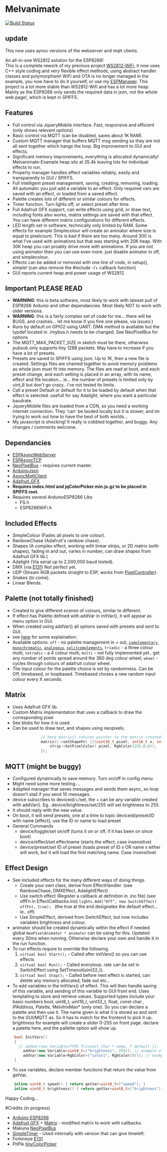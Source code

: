 # Melvanimate
[![Build Status](https://travis-ci.org/sticilface/Melvanimate.svg?branch=master)](https://travis-ci.org/sticilface/Melvanimate)

## update
This now uses aynsc versions of the webserver and mqtt clients.

An all-in-one WS2812 solution for the ESP8266!  
This is a complete rework of my previous project [WS2812-WiFi](https://github.com/sticilface/ESP8266-wifi), it now uses C++ style coding and very flexible effect methods, using abstract handler classes and polymorphism! WiFi and OTA is no longer managed in the example, you now have to do it yourself, or use my [ESPManager](https://github.com/sticilface/ESPmanager).  This project is a lot more stable than WS2812-Wifi and has a lot more heap.  Mainly as the ESP8266 only sends the required data in json, not the whole web page!, which is kept in SPIFFS.  

## Features
+ Full control via JqueryMobile interface.  Fast, responsive and efficient (only shows relevant options)
+ Basic control via MQTT (can be disabled, saves about 1K RAM).
+ Custom MQTT manager that buffers MQTT msg sending so they are not all sent together which hangs the loop.  Big improvement to GUI and effects.
+ Significant memory improvements, everything is allocated dynamically!  Melvanimate-Example heap sits at 35.4k leaving lots for individual effects to run.
+ Property manager handles effect variables reliably, easily and transparently to GUI / SPIFFS.
+ Full intelligent preset management, saving, creating, removing, loading.  All automatic you just add a variable to an effect.  Only required vars are saved with an effect, or loaded from a saved effect.
+ Palette creates lots of different or similar colours for effects.
+ Timer function. Turn lights off, or select preset after time.
+ Full Adafruit GFX support, can write effects using grid, or draw text, including fonts also works, matrix settings are saved with that effect. You can have different matrix configurations for different effects.
+ LED length set in software, technically only limited by RAM. Some effects for example Simplecolour will create an animator where size is equal to pixelcount.  This is bad if there are too many. Around 300 is what I've used with animations but that was starting with 20K heap.  With 30K  heap you can proably drive more with animations.  If you are not using animator then you can use even more.  just disable animator in off, and simplecolour.    
+ Effects can be added or removed with one line of code, in setup(), simple!  (can also remove the #include -/+ callback function)
+ GUI reports current heap and power usage of WS2812.

## Important **PLEASE READ**
+ **WARNING**:  this is beta software, most likely to work with lateset pull of ESP8266 Ardunio and other dependancies. Most likely NOT to work with older versions.  
+ **WARNING**:  this is a fairly complex set of code for me... there will be BUGS. and crashes...  let me know if you fine one please, via issues:)
+ Runs by default on GPIO2 using UART. DMA method is available but the typdef located in ./mybus.h needs to be changed. See NeoPixelBus for options
+ The MQTT_MAX_PACKET_SIZE in sketch must be there, otherwise pubsub only supports tiny 128B packets. May have to increase if you have a lot of presets.
+ Presets are saved to SPIFFS using json. Up to 1K, then a new file is created.  Settings files are chained together to avoid memory problems as whole json must fit into memory.  The files are read at boot, and each preset change, and each setting is placed in an array, with its name, effect and file location... ie...  the number of presets is limited only by uint_8 but don't go crazy.. i've not tested its limits.
+ Call a preset Default or default for it to be loaded by default when that effect is selected. usefull for say Adalight, where you want a particular baudrate.
+ JqueryMobile files are loaded from a CDN, so you need a working internet connection.  They 'can' be laoded locally but it is slower, and im trying to work out how to have the best of both worlds...
+ My javascript is shocking!  It really is cobbled together, and buggy.  Any changes / comments welcome.

## Dependancies
+ [ESPAsyncWebServer](https://github.com/me-no-dev/ESPAsyncWebServer)
+ [ESPAsyncTCP](https://github.com/me-no-dev/ESPAsyncTCP)
+ [NeoPixelBus](https://github.com/Makuna/NeoPixelBus) - requires current master.
+ [ArduinoJson](https://github.com/bblanchon/ArduinoJson)
+ [AsyncMqttClient](https://github.com/marvinroger/async-mqtt-client)
+ [Adafruit_GFX](https://github.com/adafruit/Adafruit-GFX-Library)
+ **Requires index.html and jqColorPicker.min.js.gz to be placed in SPIFFS root.**
+ Requires several ArduinoESP8266 Libs
  * FS.h
  * ESP8266WiFi.h


## Included Effects
+ SimpleColour (Fades all pixels to one colour).
+ RainbowChase (Adafruit's rainbow chase).
+ Shapes (A complex effect, working with linear strips, or 2D matrix (with shapes), fading in and out, varies in number, can draw shapes from Adafruit GFX lib.)
+ Adalight (Via serial up to 2,000,000 baud tested).
+ DMX (via [E131](https://github.com/forkineye/E131)) Not perfect yet.
+ UDP (Stream RGB packets straight to ESP, works from [PixelController](http://pixelinvaders.ch/?page_id=160)).
+ Snakes (to come).
+ Linear Blends.

## Palette (not totally finished)
+ Created to give different scenes of colours, similar to different.  
+ If effect has Palette defined with addVar in initVar(), it will appear as menu option in GUI.
+ When created using addVar() all options saved with presets and sent to GUI.
+ see [here](http://www.tigercolor.com/color-lab/color-theory/color-harmonies.htm) for some explaination:
+ Available options:  ```off``` - no palette management in = out, [```complementary```](http://www.tigercolor.com/color-lab/color-theory/color-harmonies.htm), [```monochromatic```](http://www.tigercolor.com/color-lab/color-theory/color-harmonies.htm), [```analogous```](http://www.tigercolor.com/color-lab/color-theory/color-harmonies.htm), [```splitcomplements```](http://www.tigercolor.com/color-lab/color-theory/color-harmonies.htm), ```triadic``` - a three colour multi, ```tetradic``` - a 4 colour multi, ```multi``` - not fully implemented yet.. get any number of points spread around the 360 deg colour wheel, ```wheel``` - cycles through colours of adafruit colour wheel.
+ The input colour for the palette choice is set by randomness.  Can be Off, timebased, or loopbased. Timebased choses a new random input colour every X seconds.

## Matrix
+ Uses Adafruit GFX lib.
+ Custom Matrix implementation that uses a callback to draw the corresponding pixel
+ See blobs for how it is used.
+ Can be used to draw text, and shapes using neopixels.
```c++
				// here matrix() returns pointer to the matrix created with addVar();
				matrix()->setShapeFn( [](uint16_t pixel, int16_t x, int16_t y) {
					strip->SetPixelColor( pixel, RgbColor(255,0,0));
				});
```

## MQTT (might be buggy)
+ Configured dynaimcally to save memory.  Turn on/off in config menu.
+ Might need some more testing....
+ Adapted manager that saves messages and sends them async, so loop doesn't stall if you send 10 messages.
+ device subscribes to deviceid/+/set, the + can be any variable created with addVar().  Eg..  device/brightness/set/255 will set brightness to 255.
+ It should reply with the new value.
+ On boot, it will send presets, one at a time to topic deviceid/preset/ID with name [effect]; use the ID or name to load preset
+ General Commands
  * device/toggle/set on/off (turns it on or off, if it has been on since boot)
  * device/effect/set effectname (starts the effect, case insensitive)
  * device/preset/set ID of preset (loads preset of ID x OR name x  either will work, but it will load the first matching name.  Case insensitive)


## Effect Design
+ See included effects for the many different ways of doing things.
  * Create your own class, derive from EffectHandler. (see RainbowChase, DMXEffect, AdalightEffect)
  * Use switch effect (Register a callback at definition in .ino file) (see offFn in EffectCallbacks.ino)
  ```lights.Add("Off", new SwitchEffect( offFn), true); ``` (the true at the end designates the default effect... ie.. off)
  * Use SimpleEffect, derived from SwitchEffect, but now includes variables brightness and colour.
+ animator should be created dynamically within the effect if needed. global ```NeoPixelAnimator * animator``` can be using for this. Updated every 30ms when running.  Otherwise declare your own and handle it in the run function.  
+ To run effects require to override the following.  	
	1.  ```virtual bool Start();``` - Called after initVars() so you can use effects
	2.  ```virtual bool Run();``` - Called everyloop. rate can be set in SwitchEffect using SetTimeout(uint32_t).
	3.  ```virtual bool Stop();```  - Called before next effect is started, can delete any memory allocated, fade out etc..
+ To add variables in the InitVars() of effect.  This will then handle saving of this variable, and sending of this variable to GUI front end.  Uses templating to store and retrieve values. Supported types include your basic numbers bool, uint8_t, uint16_t, uint32_t, float, const char *, IPAddress, Palette*, MelvtrixMan* (only one).  So you can declare a palette and then use it.  The name given is what it is stored as and sent to the GUI/MQTT as.  So it has to match for the frontend to pick it up. brightness for example will create a slider 0-255 on front page. declare a palette here, and the pallette option will show up.
```c++
	bool InitVars()
	{
	  // addVar(new Variable<TYPE T>(const char * name, T default ));
		addVar(new Variable<uint8_t>("brightness", 255)); // example of 8bit variable
		addVar(new Variable<RgbColor>("color1", RgbColor(0))); // example of RgbColor Object
	}
```
+ To use variables, declare member functions that return the value from getVar.

```c++
	inline uint8_t speed() { return getVar<uint8_t>("speed"); }
	inline uint8_t brightness() { return getVar<uint8_t>("brightness"); }
```


Happy Coding...

#Credits (in progress)
+ [Arduino ESP8266](https://github.com/esp8266/arduino)
+ [Adafruit GFX](https://github.com/adafruit/Adafruit-GFX-Library) + [Matrix](https://github.com/adafruit/Adafruit_NeoMatrix) - modified matrix to work with callbacks.
+ Makuna [NeoPixelBus](https://github.com/Makuna/NeoPixelBus)
+ [SimpleTimer](https://github.com/infomaniac50/SimpleTimer) - Used internally with version that can give timeleft.  
+ Forkineye [E131](https://github.com/forkineye/E131)
+ PitPik [tinyColorPicker](https://github.com/PitPik/tinyColorPicker)
